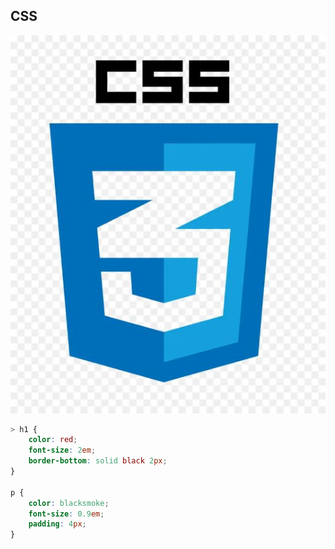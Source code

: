 ## CSS 

![alt text](css.jpg)

``` CSS
> h1 { 
    color: red; 
    font-size: 2em; 
    border-bottom: solid black 2px; 
}

p {
    color: blacksmoke;
    font-size: 0.9em;
    padding: 4px;
}
```